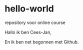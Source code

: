 # hello-world
repository voor online course

Hallo ik ben Cees-Jan,

En ik ben net begonnen met Github.
